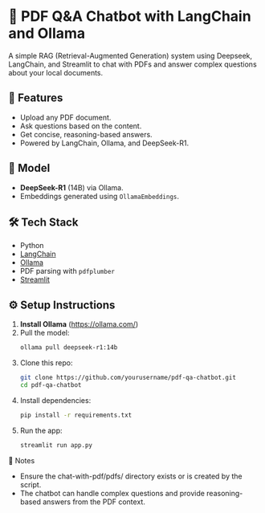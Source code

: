 # 📄 PDF Q&A Chatbot with LangChain and Ollama

A simple RAG (Retrieval-Augmented Generation) system using Deepseek, LangChain, and Streamlit to chat with PDFs and answer complex questions about your local documents.

## 🚀 Features
- Upload any PDF document.
- Ask questions based on the content.
- Get concise, reasoning-based answers.
- Powered by LangChain, Ollama, and DeepSeek-R1.

## 🧠 Model
- **DeepSeek-R1** (14B) via Ollama.
- Embeddings generated using `OllamaEmbeddings`.

## 🛠️ Tech Stack
- Python
- [LangChain](https://www.langchain.com/)
- [Ollama](https://ollama.com/)
- PDF parsing with `pdfplumber`
- [Streamlit](https://streamlit.io/)


## ⚙️ Setup Instructions
1. **Install Ollama** (https://ollama.com/)
2. Pull the model:
   ```bash
   ollama pull deepseek-r1:14b
3. Clone this repo:
   ```bash
   git clone https://github.com/yourusername/pdf-qa-chatbot.git
   cd pdf-qa-chatbot
4. Install dependencies:
   ```bash
   pip install -r requirements.txt
5. Run the app:
   ```bash
   streamlit run app.py

📌 Notes
- Ensure the chat-with-pdf/pdfs/ directory exists or is created by the script.
- The chatbot can handle complex questions and provide reasoning-based answers from the PDF context.



